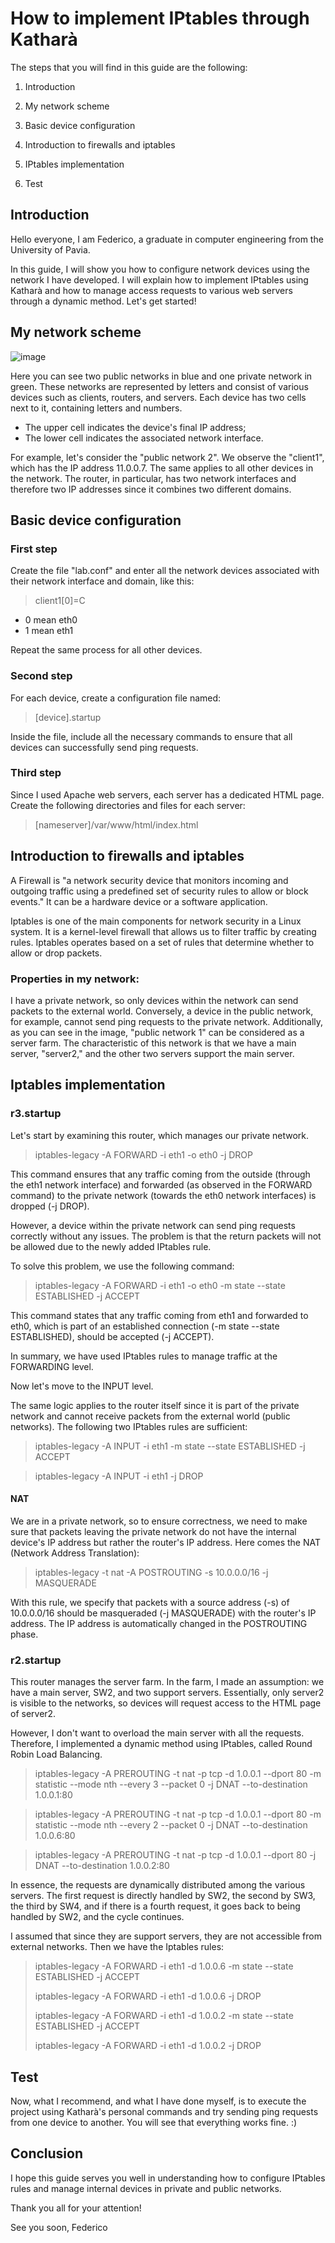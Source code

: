 # How to implement IPtables through Katharà
The steps that you will find in this guide are the following:

1. Introduction

2. My network scheme

3. Basic device configuration

4. Introduction to firewalls and iptables

5. IPtables implementation

6. Test

## Introduction
Hello everyone, I am Federico, a graduate in computer engineering from the University of Pavia.

In this guide, I will show you how to configure network devices using the network I have developed. I will explain how to implement IPtables using Katharà and how to manage access requests to various web servers through a dynamic method. Let's get started!

## My network scheme
![image](https://github.com/Fede-droid/KathaCigno/assets/80335626/11fb55dd-53ab-4397-89ab-46c11dd74f08)

Here you can see two public networks in blue and one private network in green. These networks are represented by letters and consist of various devices such as clients, routers, and servers. Each device has two cells next to it, containing letters and numbers. 

- The upper cell indicates the device's final IP address;
- The lower cell indicates the associated network interface.

For example, let's consider the "public network 2". We observe the "client1", which has the IP address 11.0.0.7. The same applies to all other devices in the network. The router, in particular, has two network interfaces and therefore two IP addresses since it combines two different domains.

## Basic device configuration
### First step
Create the file "lab.conf" and enter all the network devices associated with their network interface and domain, like this:

> client1[0]=C  
- 0 mean eth0
- 1 mean eth1

Repeat the same process for all other devices.

### Second step
For each device, create a configuration file named:

> [device].startup

Inside the file, include all the necessary commands to ensure that all devices can successfully send ping requests.

### Third step
Since I used Apache web servers, each server has a dedicated HTML page. Create the following directories and files for each server:

> [nameserver]/var/www/html/index.html


## Introduction to firewalls and iptables
A Firewall is "a network security device that monitors incoming and outgoing traffic using a predefined set of security rules to allow or block events." It can be a hardware device or a software application.

Iptables is one of the main components for network security in a Linux system. It is a kernel-level firewall that allows us to filter traffic by creating rules. Iptables operates based on a set of rules that determine whether to allow or drop packets.

### Properties in my network:

I have a private network, so only devices within the network can send packets to the external world. Conversely, a device in the public network, for example, cannot send ping requests to the private network.
Additionally, as you can see in the image, "public network 1" can be considered as a server farm. The characteristic of this network is that we have a main server, "server2," and the other two servers support the main server.


## Iptables implementation
### r3.startup
Let's start by examining this router, which manages our private network.

> iptables-legacy -A FORWARD -i eth1 -o eth0 -j DROP

This command ensures that any traffic coming from the outside (through the eth1 network interface) and forwarded (as observed in the FORWARD command) to the private network (towards the eth0 network interfaces) is dropped (-j DROP).

However, a device within the private network can send ping requests correctly without any issues. The problem is that the return packets will not be allowed due to the newly added IPtables rule.

To solve this problem, we use the following command:

> iptables-legacy -A FORWARD -i eth1 -o eth0 -m state --state ESTABLISHED -j ACCEPT

This command states that any traffic coming from eth1 and forwarded to eth0, which is part of an established connection (-m state --state ESTABLISHED), should be accepted (-j ACCEPT).

In summary, we have used IPtables rules to manage traffic at the FORWARDING level.

Now let's move to the INPUT level.

The same logic applies to the router itself since it is part of the private network and cannot receive packets from the external world (public networks). The following two IPtables rules are sufficient:

> iptables-legacy -A INPUT -i eth1 -m state --state ESTABLISHED -j ACCEPT

> iptables-legacy -A INPUT -i eth1 -j DROP
#### NAT
We are in a private network, so to ensure correctness, we need to make sure that packets leaving the private network do not have the internal device's IP address but rather the router's IP address. Here comes the NAT (Network Address Translation):

> iptables-legacy -t nat -A POSTROUTING -s 10.0.0.0/16 -j MASQUERADE

With this rule, we specify that packets with a source address (-s) of 10.0.0.0/16 should be masqueraded (-j MASQUERADE) with the router's IP address. The IP address is automatically changed in the POSTROUTING phase.
### r2.startup
This router manages the server farm. In the farm, I made an assumption: we have a main server, SW2, and two support servers. Essentially, only server2 is visible to the networks, so devices will request access to the HTML page of server2.

However, I don't want to overload the main server with all the requests. Therefore, I implemented a dynamic method using IPtables, called Round Robin Load Balancing.

> iptables-legacy -A PREROUTING -t nat -p tcp -d 1.0.0.1 --dport 80 
                -m statistic --mode nth --every 3 --packet 0 -j DNAT --to-destination 1.0.0.1:80

> iptables-legacy -A PREROUTING -t nat -p tcp -d 1.0.0.1 --dport 80 
                -m statistic --mode nth --every 2 --packet 0 -j DNAT --to-destination 1.0.0.6:80

> iptables-legacy -A PREROUTING -t nat -p tcp -d 1.0.0.1 --dport 80 
                -j DNAT --to-destination 1.0.0.2:80

In essence, the requests are dynamically distributed among the various servers. The first request is directly handled by SW2, the second by SW3, the third by SW4, and if there is a fourth request, it goes back to being handled by SW2, and the cycle continues.

I assumed that since they are support servers, they are not accessible from external networks. Then we have the Iptables rules:

> iptables-legacy -A FORWARD -i eth1 -d 1.0.0.6 -m state --state ESTABLISHED -j ACCEPT
>
> iptables-legacy -A FORWARD -i eth1 -d 1.0.0.6 -j DROP
>
> iptables-legacy -A FORWARD -i eth1 -d 1.0.0.2 -m state --state ESTABLISHED -j ACCEPT
>
> iptables-legacy -A FORWARD -i eth1 -d 1.0.0.2 -j DROP

## Test
Now, what I recommend, and what I have done myself, is to execute the project using Katharà's personal commands and try sending ping requests from one device to another. You will see that everything works fine. :)
## Conclusion
I hope this guide serves you well in understanding how to configure IPtables rules and manage internal devices in private and public networks.

Thank you all for your attention!

See you soon,
Federico
